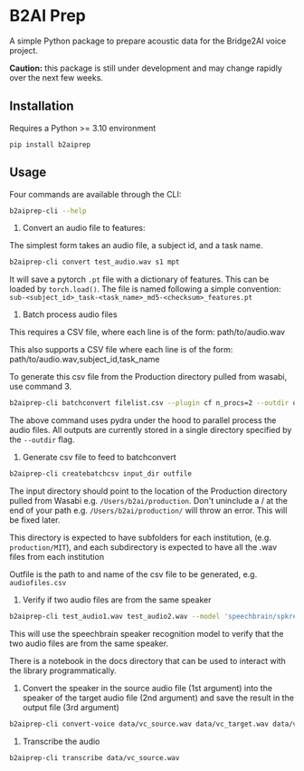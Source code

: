 # B2AI Prep

A simple Python package to prepare acoustic data for the Bridge2AI voice project.

**Caution:** this package is still under development and may change rapidly over the next few weeks.

## Installation
Requires a Python >= 3.10 environment

```
pip install b2aiprep
```

## Usage
Four commands are available through the CLI:

```bash
b2aiprep-cli --help
```

1. Convert an audio file to features:

The simplest form takes an audio file, a subject id, and a task name.

```bash
b2aiprep-cli convert test_audio.wav s1 mpt
```

It will save a pytorch `.pt` file with a dictionary of features. This can be
loaded by `torch.load()`. The file is named following a simple convention:
`sub-<subject_id>_task-<task_name>_md5-<checksum>_features.pt`

1. Batch process audio files

This requires a CSV file, where each line is of the form:
path/to/audio.wav

This also supports a CSV file where each line is of the form:
path/to/audio.wav,subject_id,task_name

To generate this csv file from the Production directory pulled from wasabi, use command 3.

```bash
b2aiprep-cli batchconvert filelist.csv --plugin cf n_procs=2 --outdir out --save_figures
```

The above command uses pydra under the hood to parallel process the audio files.
All outputs are currently stored in a single directory specified by the `--outdir`
flag.

1. Generate csv file to feed to batchconvert

```bash
b2aiprep-cli createbatchcsv input_dir outfile
```

The input directory should point to the location of the Production directory pulled from Wasabi e.g. `/Users/b2ai/production`. Don't uninclude a / at the end of your path e.g. `/Users/b2ai/production/` will throw an
error. This will be fixed later.

This directory is expected to have subfolders for each institution, (e.g. `production/MIT`),
and each subdirectory is expected to have all the .wav files from each institution

Outfile is the path to and name of the csv file to be generated, e.g. `audiofiles.csv`

1. Verify if two audio files are from the same speaker

```bash
b2aiprep-cli test_audio1.wav test_audio2.wav --model 'speechbrain/spkrec-ecapa-voxceleb'
```

This will use the speechbrain speaker recognition model to verify that the two
audio files are from the same speaker.

There is a notebook in the docs directory that can be used to interact with the library
programmatically.


1. Convert the speaker in the source audio file (1st argument) into the speaker of the target audio file (2nd argument) and save the result in the output file (3rd argument)

```bash
b2aiprep-cli convert-voice data/vc_source.wav data/vc_target.wav data/vc_output.wav
```

1. Transcribe the audio

```bash
b2aiprep-cli transcribe data/vc_source.wav
```
